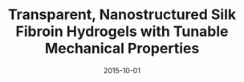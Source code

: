 ---
title: "Transparent, Nanostructured Silk Fibroin Hydrogels with Tunable Mechanical Properties"
collection: publications
permalink: /publication/2015-10-01-Transparent-Nanostructured-Silk-Fibroin-Hydrogels-with-Tunable-Mechanical-Properties
scholarlink: https://scholar.google.com/scholar?q=Transparent,+Nanostructured+Silk+Fibroin+Hydrogels+with+Tunable+Mechanical+Properties
date: 2015-10-01
venue: 'ACS Biomater Sci Eng'
citation: ' A. Mitropoulos,  B. Marelli,  C. Ghezzi,  M. Applegate,  B. Partlow,  D. Kaplan,  F. Omenetto, &quot;Transparent, Nanostructured Silk Fibroin Hydrogels with Tunable Mechanical Properties.&quot; ACS Biomater Sci Eng, 2015.'
firstauthor: false
---